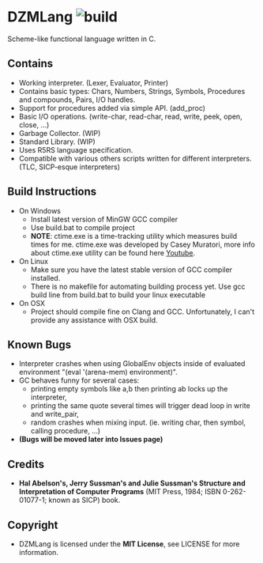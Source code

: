 # DZMLang ![build](https://travis-ci.org/zaklaus/DZMLang.svg)

Scheme-like functional language written in C.

## Contains
* Working interpreter. (Lexer, Evaluator, Printer)
* Contains basic types: Chars, Numbers, Strings, Symbols, Procedures and compounds, Pairs, I/O handles.
* Support for procedures added via simple API. (add_proc)
* Basic I/O operations. (write-char, read-char, read, write, peek, open, close, ...)
* Garbage Collector. (WIP)
* Standard Library. (WIP)
* Uses R5RS language specification.
* Compatible with various others scripts written for different interpreters. (TLC, SICP-esque interpreters)

## Build Instructions
* On Windows
   * Install latest version of MinGW GCC compiler
   * Use build.bat to compile project
   * **NOTE**: ctime.exe is a time-tracking utility which measures build times for me. ctime.exe was developed by Casey Muratori, more info about ctime.exe utility can be found here [Youtube](https://www.youtube.com/watch?v=LdMHyGxfg6U).
* On Linux
   * Make sure you have the latest stable version of GCC compiler installed.
   * There is no makefile for automating building process yet. Use gcc build line from build.bat to build your linux executable
* On OSX
   * Project should compile fine on Clang and GCC. Unfortunately, I can't provide any assistance with OSX build.

## Known Bugs
* Interpreter crashes when using GlobalEnv objects inside of evaluated environment "(eval '(arena-mem) environment)".
* GC behaves funny for several cases:
    * printing empty symbols like a,b then printing ab locks up the interpreter,
    * printing the same quote several times will trigger dead loop in write and write_pair,
    * random crashes when mixing input. (ie. writing char, then symbol, calling procedure, ...)
* **(Bugs will be moved later into Issues page)**

## Credits
*  **Hal Abelson's, Jerry Sussman's and Julie Sussman's Structure and Interpretation of Computer Programs** (MIT Press, 1984; ISBN 0-262-01077-1; known as SICP) book.

## Copyright
* DZMLang is licensed under the **MIT License**, see LICENSE for more information.
